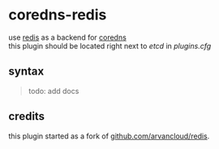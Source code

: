 # coredns-redis

use [redis](https://redis.io/) as a backend for [coredns](https://coredns.io)  
this plugin should be located right next to *etcd* in *plugins.cfg*

## syntax

> todo: add docs

## credits

this plugin started as a fork of [github.com/arvancloud/redis](https://github.com/arvancloud/redis).

